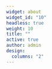 ```yaml
---
widget: about
widget_id: "10"
headless: true
weight: 10
title: ""
active: true
author: admin
design:
  columns: "2"
---
```

